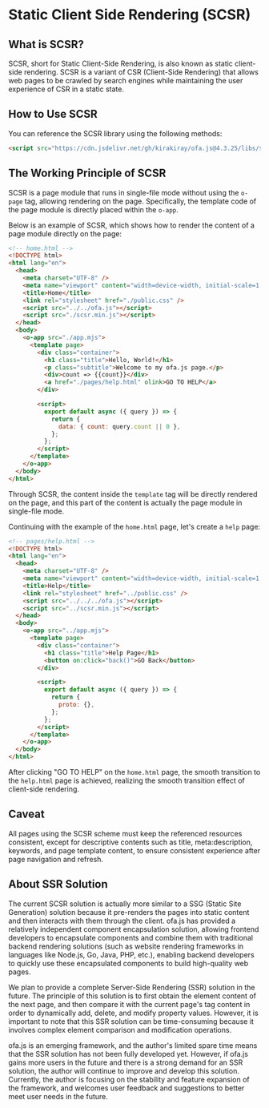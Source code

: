 # Static Client Side Rendering (SCSR)

## What is SCSR?

SCSR, short for Static Client-Side Rendering, is also known as static client-side rendering. SCSR is a variant of CSR (Client-Side Rendering) that allows web pages to be crawled by search engines while maintaining the user experience of CSR in a static state.

## How to Use SCSR

You can reference the SCSR library using the following methods: 

```html
<script src="https://cdn.jsdelivr.net/gh/kirakiray/ofa.js@4.3.25/libs/scsr/dist/scsr.min.js"></script>
```

## The Working Principle of SCSR

SCSR is a page module that runs in single-file mode without using the `o-page` tag, allowing rendering on the page. Specifically, the template code of the page module is directly placed within the `o-app`.

Below is an example of SCSR, which shows how to render the content of a page module directly on the page:

```html
<!-- home.html -->
<!DOCTYPE html>
<html lang="en">
  <head>
    <meta charset="UTF-8" />
    <meta name="viewport" content="width=device-width, initial-scale=1.0" />
    <title>Home</title>
    <link rel="stylesheet" href="./public.css" />
    <script src="../../ofa.js"></script>
    <script src="./scsr.min.js"></script>
  </head>
  <body>
    <o-app src="./app.mjs">
      <template page>
        <div class="container">
          <h1 class="title">Hello, World!</h1>
          <p class="subtitle">Welcome to my ofa.js page.</p>
          <div>count => {{count}}</div>
          <a href="./pages/help.html" olink>GO TO HELP</a>
        </div>

        <script>
          export default async ({ query }) => {
            return {
              data: { count: query.count || 0 },
            };
          };
        </script>
      </template>
    </o-app>
  </body>
</html>
```

Through SCSR, the content inside the `template` tag will be directly rendered on the page, and this part of the content is actually the page module in single-file mode.

Continuing with the example of the `home.html` page, let's create a `help` page:

```html
<!-- pages/help.html -->
<!DOCTYPE html>
<html lang="en">
  <head>
    <meta charset="UTF-8" />
    <meta name="viewport" content="width=device-width, initial-scale=1.0" />
    <title>Help</title>
    <link rel="stylesheet" href="../public.css" />
    <script src="../../../ofa.js"></script>
    <script src="../scsr.min.js"></script>
  </head>
  <body>
    <o-app src="../app.mjs">
      <template page>
        <div class="container">
          <h1 class="title">Help Page</h1>
          <button on:click="back()">GO Back</button>
        </div>

        <script>
          export default async ({ query }) => {
            return {
              proto: {},
            };
          };
        </script>
      </template>
    </o-app>
  </body>
</html>

```

After clicking "GO TO HELP" on the `home.html` page, the smooth transition to the `help.html` page is achieved, realizing the smooth transition effect of client-side rendering.

## Caveat

All pages using the SCSR scheme must keep the referenced resources consistent, except for descriptive contents such as title, meta:description, keywords, and page template content, to ensure consistent experience after page navigation and refresh.

## About SSR Solution

The current SCSR solution is actually more similar to a SSG (Static Site Generation) solution because it pre-renders the pages into static content and then interacts with them through the client. ofa.js has provided a relatively independent component encapsulation solution, allowing frontend developers to encapsulate components and combine them with traditional backend rendering solutions (such as website rendering frameworks in languages like Node.js, Go, Java, PHP, etc.), enabling backend developers to quickly use these encapsulated components to build high-quality web pages.

We plan to provide a complete Server-Side Rendering (SSR) solution in the future. The principle of this solution is to first obtain the element content of the next page, and then compare it with the current page's tag content in order to dynamically add, delete, and modify property values. However, it is important to note that this SSR solution can be time-consuming because it involves complex element comparison and modification operations.

ofa.js is an emerging framework, and the author's limited spare time means that the SSR solution has not been fully developed yet. However, if ofa.js gains more users in the future and there is a strong demand for an SSR solution, the author will continue to improve and develop this solution. Currently, the author is focusing on the stability and feature expansion of the framework, and welcomes user feedback and suggestions to better meet user needs in the future.